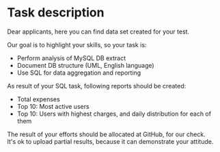 # Task description

Dear applicants,
here you can find data set created for your test.

Our goal is to highlight your skills, so your task is:
- Perform analysis of MySQL DB extract
- Document DB structure (UML, English language)
- Use SQL for data aggregation and reporting

As result of your SQL task, following reports should be created:
- Total expenses
- Top 10: Most active users
- Top 10: Users with highest charges, and daily distribution for each of them

The result of your efforts should be allocated at GitHub, for our check.  
It's ok to upload partial results, because it can demonstrate your attitude.
 
